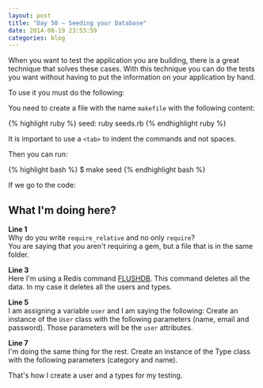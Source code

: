 ```yaml
---
layout: post
title: "Day 50 – Seeding your Database"
date: 2014-08-19 23:53:59
categories: blog
---
```


When you want to test the application you are building, there is a great technique that solves these cases.
With this technique you can do the tests you want without having to put the information on your application
by hand.

To use it you must do the following:

You need to create a file with the name `makefile` with the following content:

{% highlight ruby %}
seed:
	ruby seeds.rb
{% endhighlight ruby %}

It is important to use a `<tab>` to indent the commands and not spaces.

Then you can run:

{% highlight bash %}
$ make seed
{% endhighlight bash %}

If we go to the code:

<script src="https://gist.github.com/rociopaez/7132603499481e77382a.js"></script>

## What I'm doing here?

**Line 1**  
Why do you write `require_relative` and no only `require`?  
You are saying that you aren't requiring a gem, but a file that is in the same folder.

**Line 3**  
Here I'm using a Redis command [FLUSHDB](http://redis.io/commands/flushdb). This command deletes all
the data. In my case it deletes all the users and types.

**Line 5**  
I am assigning a variable `user` and I am saying the following:
Create an instance of the `User` class with the following parameters (name, email and password).
Those parameters will be the `user` attributes.

**Line 7**  
I'm doing the same thing for the rest.
Create an instance of the Type class with the following parameters (category and name).

That's how I create a user and a types for my testing.
